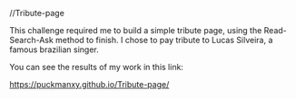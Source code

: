 //Tribute-page

This challenge required me to build a simple tribute page, using the Read-Search-Ask method to finish. I chose to pay tribute to Lucas
Silveira, a famous brazilian singer.

You can see the results of my work in this link:

https://puckmanxy.github.io/Tribute-page/
